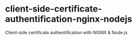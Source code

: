 # client-side-certificate-authentification-nginx-nodejs
Client-side certificate authentification with NGINX &amp; Node.js
